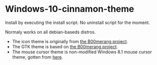 # Windows-10-cinnamon-theme

Install by executing the install script. No uninstall script for the moment.

Normaly works on all debian-baseds distros.

- The icon theme is originally from [the B00merang project](https://github.com/B00merang-Artwork/Windows-10).
- The GTK theme is based on [the B00merang project](https://github.com/B00merang-Project/Windows-10).
- The mouse cursor theme is non-modified Windows 8.1 mouse cursor theme, gotten from [here](https://www.gnome-look.org/p/1084938/).
